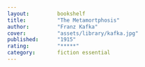 ```yaml
---
layout:         bookshelf
title:          "The Metamortphosis"
author:         "Franz Kafka"
cover:          "assets/library/kafka.jpg"
published:      "1915"
rating:         "*****"
category:       fiction essential
---
```

